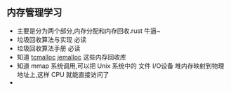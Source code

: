 ## 内存管理学习
- 主要是分为两个部分,内存分配和内存回收.rust 牛逼~
- 垃圾回收算法与实现 必读
- 垃圾回收算法手册 必读
- 知道 [tcmalloc](https://google.github.io/tcmalloc/overview.html) [jemalloc](http://jemalloc.net/) 这些内存回收库
- 知道 mmap 系统调用,可以把 Unix 系统中的 文件 I/O设备 堆内存映射到物理地址上,这样 CPU 就能直接访问了
- 